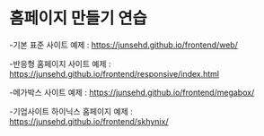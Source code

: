 # 홈페이지 만들기 연습

-기본 표준 사이트 예제 : https://junsehd.github.io/frontend/web/

-반응형 홈페이지 사이트 예제 : https://junsehd.github.io/frontend/responsive/index.html

-메가박스 사이트 예제 : https://junsehd.github.io/frontend/megabox/

-기업사이트 하이닉스 홈페이지 예제 : https://junsehd.github.io/frontend/skhynix/
